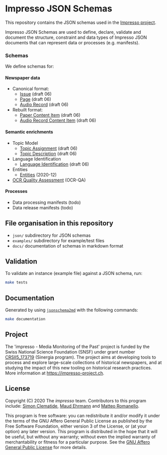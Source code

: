 # Impresso JSON Schemas

This repository contains the JSON schemas used in the [Impresso project](https://impresso-project.ch/).

Impresso JSON Schemas are used to define, declare, validate and document the structure, constraint  and data types of Impresso JSON documents that can represent data or processes (e.g. manifests).


### Schemas
We define schemas for:
#### Newspaper data
  - Canonical format:
      - [Issue](docs/issue.md) (draft 06)
      - [Page](docs/page.md) (draft 06)
      - [Audio Record](docs/audio_record.md) (draft 06)
  - Rebuilt format:
      - [Paper Content Item](docs/paper_contentitem.md) (draft 06)
      - [Audio Record Content Item](docs/audio_record_contentitem.md) (draft 06)
#### Semantic enrichments
  - Topic Model
      - [Topic Assignment](docs/topic_assignment.md) (draft 06)
      - [Topic Description](docs/topic_description.md) (draft 06)
  - Language Identification
      - [Language Identification](docs/language_identification.md) (draft 06)
  - Entities
    - [Entities](docs/entities.md) (2020-12)
  - [OCR Quality Assessment](docs/ocr_qa.md) (OCR-QA)


#### Processes
  - Data processing manifests (todo)
  - Data release manifests (todo)

## File organisation in this repository

 - `json/` subdirectory for JSON schemas
 - `examples/` subdirectory for example/test files
 - `docs/` documentation of schemas in markdown format

## Validation

To validate an instance (example file) against a JSON schema, run:

```bash
make tests
```

## Documentation

Generated by using [`jsonschema2md`](https://github.com/adobe/jsonschema2md) with the following commands:

```bash
make documentation
```


## Project

The 'impresso - Media Monitoring of the Past' project is funded by the Swiss National Science Foundation (SNSF) under grant number [CRSII5_173719](http://p3.snf.ch/project-173719) (Sinergia program). The project aims at developing tools to process and explore large-scale collections of historical newspapers, and at studying the impact of this new tooling on historical research practices. More information at https://impresso-project.ch.

## License

Copyright (C) 2020  The *impresso* team. Contributors to this program include: [Simon Clematide](https://github.com/simon-clematide), [Maud Ehrmann](https://github.com/e-maud) and [Matteo Romanello](http://github.com/mromanello/).

This program is free software: you can redistribute it and/or modify it under the terms of the GNU Affero General Public License as published by the Free Software Foundation, either version 3 of the License, or (at your option) any later version. 
This program is distributed in the hope that it will be useful, but without any warranty; without even the implied warranty of merchantability or fitness for a particular purpose. See the [GNU Affero General Public License](https://github.com/impresso/impresso-schemas/blob/master/LICENSE) for more details.




